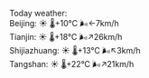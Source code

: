 Today weather:  
Beijing: ☀️   🌡️+10°C 🌬️←7km/h  
Tianjin: ☀️   🌡️+18°C 🌬️↗26km/h  
Shijiazhuang: ☀️   🌡️+13°C 🌬️↖3km/h  
Tangshan: ☀️   🌡️+22°C 🌬️↗21km/h  
